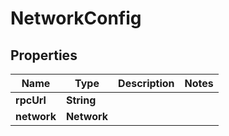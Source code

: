 

# NetworkConfig


## Properties

| Name | Type | Description | Notes |
|------------ | ------------- | ------------- | -------------|
|**rpcUrl** | **String** |  |  |
|**network** | **Network** |  |  |



